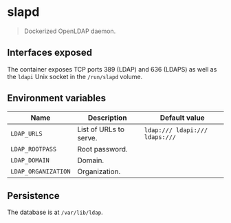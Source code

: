 # slapd

> Dockerized OpenLDAP daemon.

## Interfaces exposed

The container exposes TCP ports 389 (LDAP) and 636 (LDAPS) as well as the
`ldapi` Unix socket in the `/run/slapd` volume.

## Environment variables

Name | Description | Default value
--- | --- | ---
`LDAP_URLS` | List of URLs to serve. | `ldap:/// ldapi:/// ldaps:///`
`LDAP_ROOTPASS` | Root password.
`LDAP_DOMAIN` | Domain.
`LDAP_ORGANIZATION` | Organization.

## Persistence

The database is at `/var/lib/ldap`.
